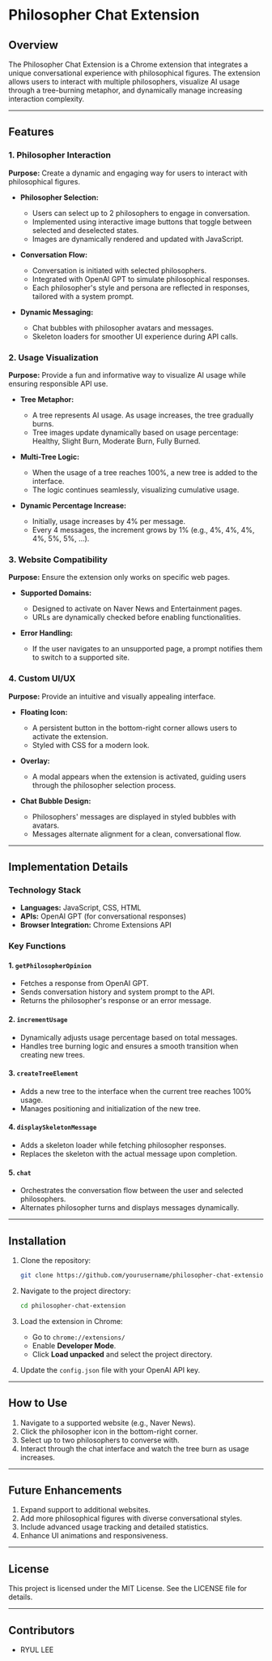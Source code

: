 # Philosopher Chat Extension

## Overview
The Philosopher Chat Extension is a Chrome extension that integrates a unique conversational experience with philosophical figures. The extension allows users to interact with multiple philosophers, visualize AI usage through a tree-burning metaphor, and dynamically manage increasing interaction complexity.

---

## Features

### 1. **Philosopher Interaction**
**Purpose:** Create a dynamic and engaging way for users to interact with philosophical figures.

- **Philosopher Selection:**
  - Users can select up to 2 philosophers to engage in conversation.
  - Implemented using interactive image buttons that toggle between selected and deselected states.
  - Images are dynamically rendered and updated with JavaScript.

- **Conversation Flow:**
  - Conversation is initiated with selected philosophers.
  - Integrated with OpenAI GPT to simulate philosophical responses.
  - Each philosopher's style and persona are reflected in responses, tailored with a system prompt.
  
- **Dynamic Messaging:**
  - Chat bubbles with philosopher avatars and messages.
  - Skeleton loaders for smoother UI experience during API calls.

### 2. **Usage Visualization**
**Purpose:** Provide a fun and informative way to visualize AI usage while ensuring responsible API use.

- **Tree Metaphor:**
  - A tree represents AI usage. As usage increases, the tree gradually burns.
  - Tree images update dynamically based on usage percentage: Healthy, Slight Burn, Moderate Burn, Fully Burned.

- **Multi-Tree Logic:**
  - When the usage of a tree reaches 100%, a new tree is added to the interface.
  - The logic continues seamlessly, visualizing cumulative usage.

- **Dynamic Percentage Increase:**
  - Initially, usage increases by 4% per message.
  - Every 4 messages, the increment grows by 1% (e.g., 4%, 4%, 4%, 4%, 5%, 5%, ...).

### 3. **Website Compatibility**
**Purpose:** Ensure the extension only works on specific web pages.

- **Supported Domains:**
  - Designed to activate on Naver News and Entertainment pages.
  - URLs are dynamically checked before enabling functionalities.

- **Error Handling:**
  - If the user navigates to an unsupported page, a prompt notifies them to switch to a supported site.

### 4. **Custom UI/UX**
**Purpose:** Provide an intuitive and visually appealing interface.

- **Floating Icon:**
  - A persistent button in the bottom-right corner allows users to activate the extension.
  - Styled with CSS for a modern look.

- **Overlay:**
  - A modal appears when the extension is activated, guiding users through the philosopher selection process.

- **Chat Bubble Design:**
  - Philosophers' messages are displayed in styled bubbles with avatars.
  - Messages alternate alignment for a clean, conversational flow.

---

## Implementation Details

### Technology Stack
- **Languages:** JavaScript, CSS, HTML
- **APIs:** OpenAI GPT (for conversational responses)
- **Browser Integration:** Chrome Extensions API

### Key Functions

#### 1. `getPhilosopherOpinion`
- Fetches a response from OpenAI GPT.
- Sends conversation history and system prompt to the API.
- Returns the philosopher's response or an error message.

#### 2. `incrementUsage`
- Dynamically adjusts usage percentage based on total messages.
- Handles tree burning logic and ensures a smooth transition when creating new trees.

#### 3. `createTreeElement`
- Adds a new tree to the interface when the current tree reaches 100% usage.
- Manages positioning and initialization of the new tree.

#### 4. `displaySkeletonMessage`
- Adds a skeleton loader while fetching philosopher responses.
- Replaces the skeleton with the actual message upon completion.

#### 5. `chat`
- Orchestrates the conversation flow between the user and selected philosophers.
- Alternates philosopher turns and displays messages dynamically.

---

## Installation

1. Clone the repository:
   ```bash
   git clone https://github.com/yourusername/philosopher-chat-extension.git
   ```

2. Navigate to the project directory:
   ```bash
   cd philosopher-chat-extension
   ```

3. Load the extension in Chrome:
   - Go to `chrome://extensions/`
   - Enable **Developer Mode**.
   - Click **Load unpacked** and select the project directory.

4. Update the `config.json` file with your OpenAI API key.

---

## How to Use

1. Navigate to a supported website (e.g., Naver News).
2. Click the philosopher icon in the bottom-right corner.
3. Select up to two philosophers to converse with.
4. Interact through the chat interface and watch the tree burn as usage increases.

---

## Future Enhancements

1. Expand support to additional websites.
2. Add more philosophical figures with diverse conversational styles.
3. Include advanced usage tracking and detailed statistics.
4. Enhance UI animations and responsiveness.

---

## License
This project is licensed under the MIT License. See the LICENSE file for details.

---

## Contributors
- RYUL LEE

